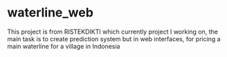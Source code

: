 # waterline_web
This project is from RISTEKDIKTI which currently project I working on, the main task is to create prediction system but in web interfaces, for pricing a main waterline for a village in Indonesia
